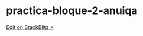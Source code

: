 # practica-bloque-2-anuiqa

[Edit on StackBlitz ⚡️](https://stackblitz.com/edit/practica-bloque-2-anuiqa)